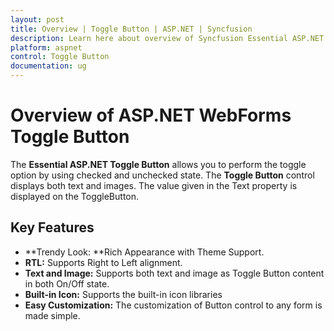 ```yaml
---
layout: post
title: Overview | Toggle Button | ASP.NET | Syncfusion
description: Learn here about overview of Syncfusion Essential ASP.NET WebForms Toggle Button Control, its elements, and more.
platform: aspnet
control: Toggle Button
documentation: ug
---
```


# Overview of ASP.NET WebForms Toggle Button

The **Essential ASP.NET Toggle Button** allows you to perform the toggle option by using checked and unchecked state. The **Toggle Button** control displays both text and images. The value given in the Text property is displayed on the ToggleButton. 

## Key Features

* **Trendy Look: **Rich Appearance with Theme Support.
* **RTL:** Supports Right to Left alignment.
* **Text and Image:** Supports both text and image as Toggle Button content in both On/Off state.
* **Built-in Icon:** Supports the built-in icon libraries
* **Easy Customization:** The customization of Button control to any form is made simple.
